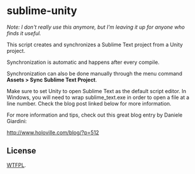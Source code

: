 sublime-unity
=====================

*Note: I don't really use this anymore, but I'm leaving it up for anyone who finds it useful.*

This script creates and synchronizes a Sublime Text project from a Unity project.

Synchronization is automatic and happens after every compile.

Synchronization can also be done manually through the menu command **Assets > Sync Sublime Text Project**.

Make sure to set Unity to open Sublime Text as the default script editor. In Windows, you will need to wrap sublime_text.exe in order to open a file at a line number. Check the blog post linked below for more information.

For more information and tips, check out this great blog entry by Daniele Giardini:

<http://www.holoville.com/blog/?p=512>

License
---

[WTFPL](http://www.wtfpl.net/).